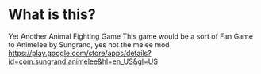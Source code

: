 # What is this?

Yet Another Animal Fighting Game
This game would be a sort of Fan Game to Animelee by Sungrand, yes not the melee mod 
https://play.google.com/store/apps/details?id=com.sungrand.animelee&hl=en_US&gl=US



 




